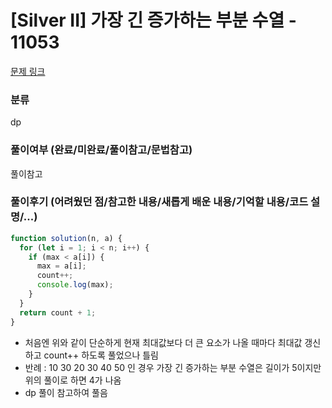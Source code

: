 # [Silver II] 가장 긴 증가하는 부분 수열 - 11053

[문제 링크](https://www.acmicpc.net/problem/11053)

### 분류

dp

### 풀이여부 (완료/미완료/풀이참고/문법참고)

풀이참고

### 풀이후기 (어려웠던 점/참고한 내용/새롭게 배운 내용/기억할 내용/코드 설명/...)

```javascript
function solution(n, a) {
  for (let i = 1; i < n; i++) {
    if (max < a[i]) {
      max = a[i];
      count++;
      console.log(max);
    }
  }
  return count + 1;
}
```

- 처음엔 위와 같이 단순하게 현재 최대값보다 더 큰 요소가 나올 때마다 최대값 갱신하고 count++ 하도록 풀었으나 틀림
- 반례 : 10 30 20 30 40 50 인 경우 가장 긴 증가하는 부분 수열은 길이가 5이지만 위의 풀이로 하면 4가 나옴
- dp 풀이 참고하여 풀음